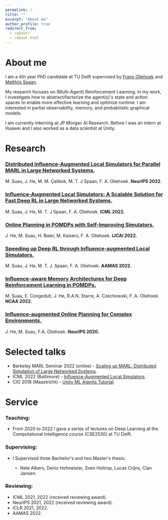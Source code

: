 ```yaml
---
permalink: /
title: ""
excerpt: "About me"
author_profile: true
redirect_from: 
  - /about/
  - /about.html
---
```


# About me

I am a 4th year PhD candidate at TU Delft supervised by [Frans Oliehoek](https://www.fransoliehoek.net/wp/) and [Matthijs Spaan](https://www.st.ewi.tudelft.nl/mtjspaan/). 

My research focuses on (Multi-Agent) Reinforcement Learning. In my work, I investigate how to abstract/factorize the agent(s)'s state and action spaces to enable more effective learning and optimize runtime. I am interested in partial observability, memory, and probabilistic graphical models.

I am currently interning at JP Morgan AI Research. Before I was an intern at Huawei and I also worked as a data scientist at Unity.

# Research

### [Distributed Influence-Augmented Local Simulators for Parallel MARL in Large Networked Systems.](https://arxiv.org/abs/2207.00288) 
M. Suau, J. He, M. M. Çelikok, M. T. J Spaan, F. A. Oliehoek. **NeurIPS 2022.**
### [Influence-Augmented Local Simulators: A Scalable Solution for Fast Deep RL in Large Networked Systems.](https://proceedings.mlr.press/v162/suau22a.html)
M. Suau, J. He, M. T. J Spaan, F. A. Oliehoek. **ICML 2022.** 
### [Online Planning in POMDPs with Self-Improving Simulators.](https://www.ijcai.org/proceedings/2022/0642) 
J. He, M. Suau, H. Baier, M. Kaisers, F. A. Oliehoek. **IJCAI 2022.**
### [Speeding up Deep RL through Influence-augmented Local Simulators.](https://dl.acm.org/doi/abs/10.5555/3535850.3536093) 
M. Suau, J. He, M. T. J. Spaan, F. A. Oliehoek. **AAMAS 2022.**
### [Influence-aware Memory Architectures for Deep Reinforcement Learning in POMDPs.](https://link.springer.com/article/10.1007/s00521-022-07691-7) 
M. Suau, E. Congeduti, J. He, R.A.N. Starre, A. Czechowski, F. A. Oliehoek. **NCAA 2022.**
### [Influence-augmented Online Planning for Complex Environments.](https://proceedings.neurips.cc/paper/2020/hash/2e6d9c6052e99fcdfa61d9b9da273ca2-Abstract.html) 
J. He, M. Suau, F.A. Oliehoek. **NeurIPS 2020.**

# Selected talks

* Berkeley MARL Seminar 2022 (online) - [Scaling up MARL: Distributed Simulation of Large Networked Systems](https://youtu.be/jaiqHnx17V8).
* ICML 2022 (Baltimore) - [Influence-Augmented Local Simulators](https://icml.cc/virtual/2022/spotlight/18116).
* CIG 2018 (Maastricht) - [Unity ML Agents Tutorial](https://project.dke.maastrichtuniversity.nl/cig2018/.conducting-machine-learning-research-within-custom-made-3d-game-environments/).

# Service

### Teaching:
* From 2020 to 2022 I gave a series of lectures on Deep Learning at the Computational Intelligence course (CSE2530) at TU Delft.

### Supervising:
* I Supervised three Bachelor's and two Master's thesis:
  
  * Nele Albers, Deniz Hofmeister, Sven Holtrop, Lucas Crijns, Cian Jansen. 

### Reviewing:
* ICML 2021, 2022 (received reviewing award).
* NeurIPS 2021, 2022 (received reviewing award).
* ICLR 2021, 2022.
* AAMAS 2022.
